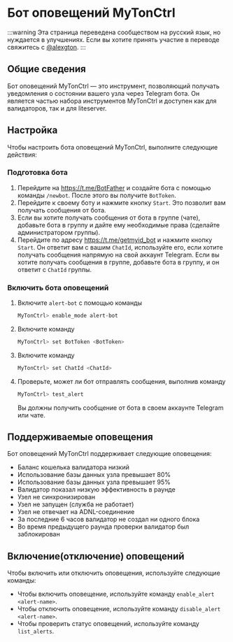 # Бот оповещений MyTonCtrl

:::warning
Эта страница переведена сообществом на русский язык, но нуждается в улучшениях. Если вы хотите принять участие в переводе свяжитесь с [@alexgton](https://t.me/alexgton).
:::

## Общие сведения

Бот оповещений MyTonCtrl — это инструмент, позволяющий получать уведомления о состоянии вашего узла через Telegram бота.
Он является частью набора инструментов MyTonCtrl и доступен как для валидаторов, так и для liteserver.

## Настройка

Чтобы настроить бота оповещений MyTonCtrl, выполните следующие действия:

### Подготовка бота

1. Перейдите на https://t.me/BotFather и создайте бота с помощью команды `/newbot`. После этого вы получите `BotToken`.
2. Перейдите к своему боту и нажмите кнопку `Start`. Это позволит вам получать сообщения от бота.
3. Если вы хотите получать сообщения от бота в группе (чате), добавьте бота в группу и дайте ему необходимые права (сделайте администратором группы).
4. Перейдите по адресу https://t.me/getmyid_bot и нажмите кнопку `Start`. Он ответит вам с вашим `ChatId`, используйте его, если хотите получать сообщения напрямую на свой аккаунт Telegram.
   Если вы хотите получать сообщения в группе, добавьте бота в группу, и он ответит с `ChatId` группы.

### Включить бота оповещений

1. Включите `alert-bot` с помощью команды

   ```bash
   MyTonCtrl> enable_mode alert-bot
   ```

2. Включите команду

   ```bash
   MyTonCtrl> set BotToken <BotToken>
   ```

3. Включите команду

   ```bash
   MyTonCtrl> set ChatId <ChatId>
   ```

4. Проверьте, может ли бот отправлять сообщения, выполнив команду

   ```bash
   MyTonCtrl> test_alert
   ```

   Вы должны получить сообщение от бота в своем аккаунте Telegram или чате.

## Поддерживаемые оповещения

Бот оповещений MyTonCtrl поддерживает следующие оповещения:

- Баланс кошелька валидатора низкий
- Использование базы данных узла превышает 80%
- Использование базы данных узла превышает 95%
- Валидатор показал низкую эффективность в раунде
- Узел не синхронизирован
- Узел не запущен (служба не работает)
- Узел не отвечает на ADNL-соединение
- За последние 6 часов валидатор не создал ни одного блока
- Во время предыдущего раунда проверки валидатор был заблокирован

## Включение(отключение) оповещений

Чтобы включить или отключить оповещения, используйте следующие команды:

- Чтобы включить оповещение, используйте команду `enable_alert <alert-name>`.
- Чтобы отключить оповещение, используйте команду `disable_alert <alert-name>`.
- Чтобы проверить статус оповещений, используйте команду `list_alerts`.
